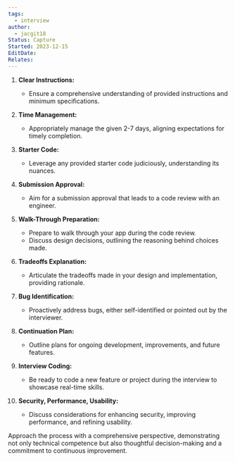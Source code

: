 ```yaml
---
tags:
  - interview
author:
  - jacgit18
Status: Capture
Started: 2023-12-15
EditDate: 
Relates:
---
```

1. **Clear Instructions:**
   - Ensure a comprehensive understanding of provided instructions and minimum specifications.

2. **Time Management:**
   - Appropriately manage the given 2-7 days, aligning expectations for timely completion.

3. **Starter Code:**
   - Leverage any provided starter code judiciously, understanding its nuances.

4. **Submission Approval:**
   - Aim for a submission approval that leads to a code review with an engineer.

5. **Walk-Through Preparation:**
   - Prepare to walk through your app during the code review.
   - Discuss design decisions, outlining the reasoning behind choices made.

6. **Tradeoffs Explanation:**
   - Articulate the tradeoffs made in your design and implementation, providing rationale.

7. **Bug Identification:**
   - Proactively address bugs, either self-identified or pointed out by the interviewer.

8. **Continuation Plan:**
   - Outline plans for ongoing development, improvements, and future features.

9. **Interview Coding:**
   - Be ready to code a new feature or project during the interview to showcase real-time skills.

10. **Security, Performance, Usability:**
    - Discuss considerations for enhancing security, improving performance, and refining usability.

Approach the process with a comprehensive perspective, demonstrating not only technical competence but also thoughtful decision-making and a commitment to continuous improvement.